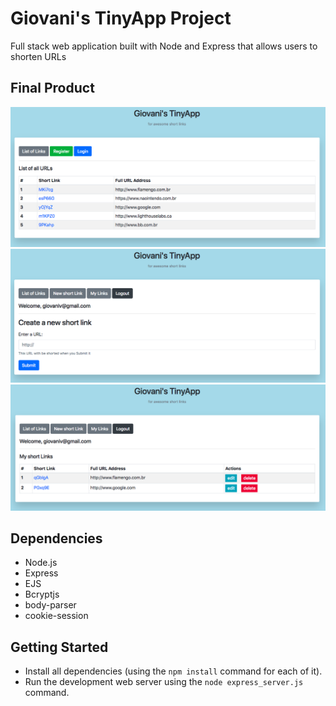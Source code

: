 # Giovani's TinyApp Project

Full stack web application built with Node and Express that allows users to shorten URLs

## Final Product

!["Index Page"](./docs/index.png)
!["New Short Link"](./docs/new_shortlink.png)
!["My links"](./docs/my_link.png)

## Dependencies

- Node.js
- Express
- EJS
- Bcryptjs
- body-parser
- cookie-session

## Getting Started

- Install all dependencies (using the `npm install` command for each of it).
- Run the development web server using the `node express_server.js` command.